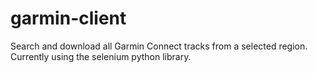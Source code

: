# garmin-client
Search and download all Garmin Connect tracks from a selected region. Currently using the selenium python library.

